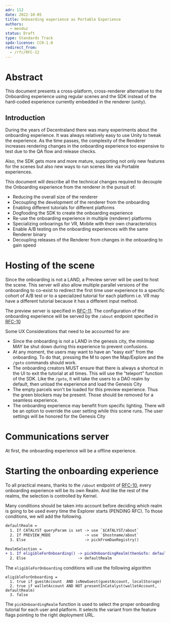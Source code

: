 ```yaml
---
adr: 112
date: 2022-10-05
title: Onboarding experience as Portable Experience
authors:
  - menduz
status: Draft
type: Standards Track
spdx-license: CC0-1.0
redirect_from:
  - /rfc/RFC-12
---
```


# Abstract

This document presents a cross-platform, cross-renderer alternative to the Onboarding experience using regular scenes and the SDK instead of the hard-coded experience currently embedded in the renderer (unity).

## Introduction

During the years of Decentraland there was many experiments about the onboarding experience. It was always relatively easy to use Unity to tweak the experience. As the time passes, the complexity of the Renderer increases rendering changes in the onboarding experience too expensive to test due to the QA flow and release checks.

Also, the SDK gets more and more mature, supporting not only new features for the scenes but also new ways to run scenes like via Portable experiences.

This document will describe all the technical changes required to decouple the Onboarding experience from the renderer in the pursuit of:
- Reducing the overall size of the renderer
- Decoupling the development of the renderer from the onboarding
- Enabling different tutorials for different platforms
- Dogfooding the SDK to create the onboarding experience
- Re-use the onboarding experience in multiple (renderer) platforms
- Specializing onboarings for VR, Mobile with their own characteristics
- Enable A/B testing on the onboarding experiences with the same Renderer binary
- Decoupling releases of the Renderer from changes in the onboarding to gain speed

# Hosting of the scene

Since the onboarding is not a LAND, a Preview server will be used to host the scene. This server will also allow multiple parallel versions of the onboarding to co-exist to redirect the first time user experience to a specific cohort of A/B test or to a specialized tutorial for each platform i.e. VR may have a different tutorial because it has a different input method.

The preview server is specified in [RFC-11](/rfc/RFC-11). The configuration of the onboarding experience will be served by the `/about` endpoint specified in [RFC-10](/rfc/RFC-10)

Some UX Considerations that need to be accounted for are:
- Since the onboarding is not a LAND in the genesis city, the minimap MAY be shut down during this experience to prevent confusions.
- At any moment, the users may want to have an "easy exit" from the onboarding. To do that, pressing the M to open the Map/Explore and the `/goto` commands should work.
- The onboarding creators MUST ensure that there is always a shortcut in the UI to exit the tutorial at all times. This will use the "teleport" function of the SDK. Like the `/goto`, it will take the users to a DAO realm by default, then unload the experience and load the Genesis City
- The empty parcels won't be loaded for this preview experience. Thus the green blockers may be present. Those should be removed for a seamless experience.
- The onboarding experience may benefit from specific lighting. There will be an option to override the user setting while this scene runs. The user settings will be honored for the Genesis City

# Communications server

At first, the onboarding experience will be a offline experience.

# Starting the onboarding experience

To all practical means, thanks to the `/about` endpoint of [RFC-10](/rfc/RFC-10), every onboarding experience will be its own Realm. And like the rest of the realms, the selection is controlled by Kernel.

Many conditions should be taken into account before deciding which realm is going to be used every time the Explorer starts (PENDING RFC). To those conditions, we will add the following.

```diff
defaultRealm =
  1. If CATALYST queryParam is set -> use `$CATALYST/about`
  2. If PREVIEW_MODE               -> use `$hostname/about`
  3. Else                          -> pickFromDaoRegistry()

RealmSelection =
+ 1. If eligibleForOnboarding() -> pickOnboardingRealm(thenGoTo: defaultRealm)
  2. Else                       -> defaultRealm
```

The `eligibleForOnboarding` conditions will use the following algorithm

```
eligibleForOnboarding =
  1. true if guestAccount  AND isNewGuest(guestAccount, localStorage)
  2. true if walletAccount AND NOT presentInCatalyst(walletAccount, defaultRealm)
  3. false
```

The `pickOnboardingRealm` function is used to select the proper onboarding tutorial for each user and platform. It selects the variant from the feature flags pointing to the right deployment URL.
